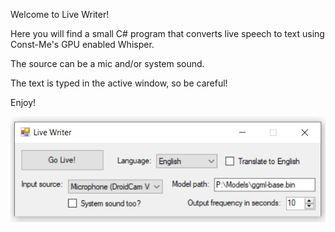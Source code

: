 Welcome to Live Writer!

Here you will find a small C# program that converts live speech to text using Const-Me's GPU enabled Whisper.

The source can be a mic and/or system sound.

The text is typed in the active window, so be careful!

Enjoy!

<img src="./screenshot.png">